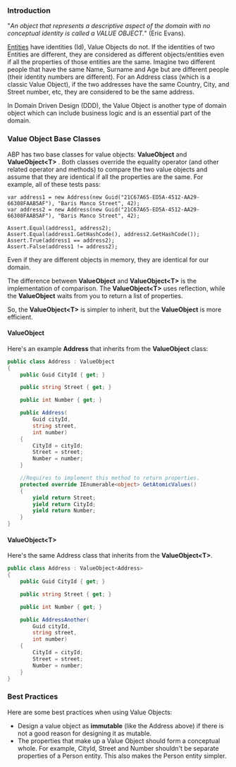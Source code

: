 ### Introduction

"*An object that represents a descriptive aspect of the domain with no
conceptual identity is called a VALUE OBJECT.*" (Eric Evans).

[Entities](Entities.md) have identities
(Id), Value Objects do not. If the identities of two
Entities are different, they are considered as different
objects/entities even if all the properties of those entities are the
same. Imagine two different people that have the same Name, Surname and Age but
are different people (their identity numbers are different). For an Address class (which 
is a classic Value Object), if the two addresses have the same Country, City, and Street number, etc,
they are considered to be the same address.

In Domain Driven Design (DDD), the Value Object is another type of domain
object which can include business logic and is an essential part of the
domain.

### Value Object Base Classes

ABP has two base classes for value objects: **ValueObject** and **ValueObject&lt;T&gt;** . Both classes override the equality operator (and other related operator and methods) to compare the two value objects and assume that they are identical if all the properties are the same. For example, all of these tests pass:

```
var address1 = new Address(new Guid("21C67A65-ED5A-4512-AA29-66308FAAB5AF"), "Baris Manco Street", 42);
var address2 = new Address(new Guid("21C67A65-ED5A-4512-AA29-66308FAAB5AF"), "Baris Manco Street", 42);

Assert.Equal(address1, address2);
Assert.Equal(address1.GetHashCode(), address2.GetHashCode());
Assert.True(address1 == address2);
Assert.False(address1 != address2);
```

Even if they are different objects in memory, they are identical for our domain.

The difference between **ValueObject** and **ValueObject&lt;T&gt;** is the implementation of comparison. The **ValueObject&lt;T&gt;** uses reflection, while the **ValueObject** waits from you to return a list of properties.

So, the **ValueObject&lt;T&gt;** is simpler to inherit, but the **ValueObject** is more efficient.

#### ValueObject

Here's an example **Address** that inherits from the **ValueObject** class:

```csharp
public class Address : ValueObject
{
    public Guid CityId { get; }

    public string Street { get; }

    public int Number { get; }

    public Address(
        Guid cityId,
        string street,
        int number)
    {
        CityId = cityId;
        Street = street;
        Number = number;
    }

    //Requires to implement this method to return properties.
    protected override IEnumerable<object> GetAtomicValues()
    {
        yield return Street;
        yield return CityId;
        yield return Number;
    }
}
```

#### **ValueObject&lt;T&gt;**

Here's the same Address class that inherits from the **ValueObject&lt;T&gt;**.

````csharp
public class Address : ValueObject<Address>
{
    public Guid CityId { get; }

    public string Street { get; }

    public int Number { get; }

    public AddressAnother(
        Guid cityId,
        string street,
        int number)
    {
        CityId = cityId;
        Street = street;
        Number = number;
    }
}
````



### Best Practices

Here are some best practices when using Value Objects:

-   Design a value object as **immutable** (like the Address above)
    if there is not a good reason for designing it as mutable.
-   The properties that make up a Value Object should form a conceptual
    whole. For example, CityId, Street and Number shouldn't be separate
    properties of a Person entity. This also makes the Person entity
    simpler.
